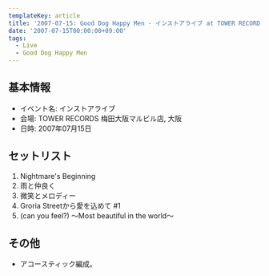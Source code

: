 ```yaml
---
templateKey: article
title: '2007-07-15: Good Dog Happy Men - インストアライブ at TOWER RECORDS 梅田大阪マルビル店'
date: '2007-07-15T00:00:00+09:00'
tags:
  - Live
  - Good Dog Happy Men
---
```

## 基本情報

* イベント名: インストアライブ
* 会場: TOWER RECORDS 梅田大阪マルビル店, 大阪
* 日時: 2007年07月15日

## セットリスト

1. Nightmare's Beginning
2. 雨と仲良く
3. 微笑とメロディー
4. Groria Streetから愛を込めて #1
5. (can you feel?) ～Most beautiful in the world～

## その他

* アコースティック編成。

